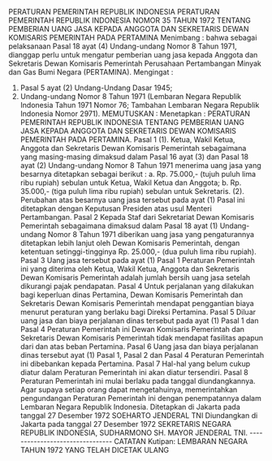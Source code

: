 PERATURAN PEMERINTAH REPUBLIK INDONESIA PERATURAN PEMERINTAH REPUBLIK INDONESIA NOMOR 35 TAHUN 1972 TENTANG PEMBERIAN UANG JASA KEPADA ANGGOTA DAN SEKRETARIS DEWAN KOMISARIS PEMERINTAH PADA PERTAMINA
Menimbang :
 bahwa sebagai pelaksanaan Pasal 18 ayat (4) Undang-undang Nomor 8 Tahun 1971, dianggap perlu untuk mengatur pemberian uang jasa kepada Anggota dan Sekretaris Dewan Komisaris Pemerintah Perusahaan Pertambangan Minyak dan Gas Bumi Negara (PERTAMINA).
Mengingat :

1. Pasal 5 ayat (2) Undang-Undang Dasar 1945;
2. Undang-undang Nomor 8 Tahun 1971 (Lembaran Negara Republik Indonesia Tahun 1971 Nomor 76; Tambahan Lembaran Negara Republik Indonesia Nomor 2971).
MEMUTUSKAN :
 Menetapkan : PERATURAN PEMERINTAH REPUBLIK INDONESIA TENTANG PEMBERIAN UANG JASA KEPADA ANGGOTA DAN SEKRETARIS DEWAN KOMISARIS PEMERINTAH PADA PERTAMINA.
Pasal 1
(1). Ketua, Wakil Ketua, Anggota dan Sekretaris Dewan Komisaris Pemerintah sebagaimana yang masing-masing dimaksud dalam Pasal 16 ayat (3) dan Pasal 18 ayat (2) Undang-undang Nomor 8 Tahun 1971 menerima uang jasa yang besarnya ditetapkan sebagai berikut :
a. Rp. 75.000,- (tujuh puluh lima ribu rupiah) sebulan untuk Ketua, Wakil Ketua dan Anggota;
b. Rp. 35.000,- (tiga puluh lima ribu rupiah) sebulan untuk Sekretaris.
(2). Perubahan atas besarnya uang jasa tersebut pada ayat (1) Pasal ini ditetapkan dengan Keputusan Presiden atas usul Menteri Pertambangan.
Pasal 2
Kepada Staf dari Sekretariat Dewan Komisaris Pemerintah sebagaimana dimaksud dalam Pasal 18 ayat (1) Undang-undang Nomor 8 Tahun 1971 diberikan uang jasa yang pengaturannya ditetapkan lebih lanjut oleh Dewan Komisaris Pemerintah, dengan ketentuan setinggi-tingginya Rp. 25.000,- (dua puluh lima ribu rupiah).
Pasal 3
Uang jasa tersebut pada ayat (1) Pasal 1 Peraturan Pemerintah ini yang diterima oleh Ketua, Wakil Ketua, Anggota dan Sekretaris Dewan Komisaris Pemerintah adalah jumlah bersih uang jasa setelah dikurangi pajak pendapatan.
Pasal 4
Untuk perjalanan yang dilakukan bagi keperluan dinas Pertamina, Dewan Komisaris Pemerintah dan Sekretaris Dewan Komisaris Pemerintah mendapat penggantian biaya menurut peraturan yang berlaku bagi Direksi Pertamina.
Pasal 5
Diluar uang jasa dan biaya perjalanan dinas tersebut pada ayat (1) Pasal 1 dan Pasal 4 Peraturan Pemerintah ini Dewan Komisaris Pemerintah dan Sekretaris Dewan Komisaris Pemerintah tidak mendapat fasilitas apapun dari dan atas beban Pertamina.
Pasal 6
Uang jasa dan biaya perjalanan dinas tersebut ayat (1) Pasal 1, Pasal 2 dan Pasal 4 Peraturan Pemerintah ini dibebankan kepada Pertamina.
Pasal 7
Hal-hal yang belum cukup diatur dalam Peraturan Pemerintah ini akan diatur tersendiri.
Pasal 8
Peraturan Pemerintah ini mulai berlaku pada tanggal diundangkannya. Agar supaya setiap orang dapat mengetahuinya, memerintahkan pengundangan Peraturan Pemerintah ini dengan penempatannya dalam Lembaran Negara Republik Indonesia. Ditetapkan di Jakarta pada tanggal 27 Desember 1972 SOEHARTO JENDERAL TNI Diundangkan di Jakarta pada tanggal 27 Desember 1972 SEKRETARIS NEGARA REPUBLIK INDONESIA, SUDHARMONO SH. MAYOR JENDERAL TNI. -------------------------------- CATATAN Kutipan: LEMBARAN NEGARA TAHUN 1972 YANG TELAH DICETAK ULANG